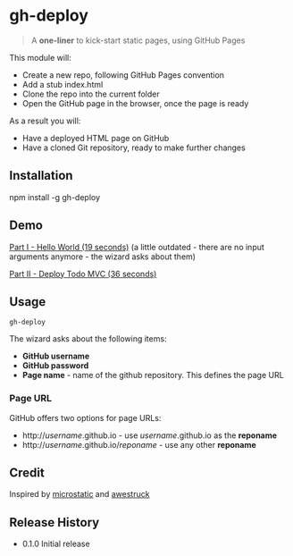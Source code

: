 # gh-deploy

> A **one-liner** to kick-start static pages, using GitHub Pages

This module will:

* Create a new repo, following GitHub Pages convention
* Add a stub index.html
* Clone the repo into the current folder
* Open the GitHub page in the browser, once the page is ready

As a result you will:

* Have a deployed HTML page on GitHub
* Have a cloned Git repository, ready to make further changes

## Installation

  npm install -g gh-deploy

## Demo

<a href="http://youtu.be/vJlg-0y2fTY" target="_blank">Part I - Hello World (19 seconds)</a> (a little outdated - there are no input arguments anymore - the wizard asks about them)

<a href="http://youtu.be/5stwAqtgWTg" target="_blank">Part II - Deploy Todo MVC (36 seconds)</a>

## Usage

```
gh-deploy
```

The wizard asks about the following items:

* **GitHub username**
* **GitHub password**
* **Page name** - name of the github repository. This defines the page URL


### Page URL

GitHub offers two options for page URLs:

* http://*username*.github.io - use *username*.github.io as the **reponame**
* http://*username*.github.io/*reponame* - use any other **reponame**

## Credit
Inspired by [microstatic](https://github.com/moredip/microstatic) and [awestruck](http://awestruct.org/)

## Release History

* 0.1.0 Initial release
